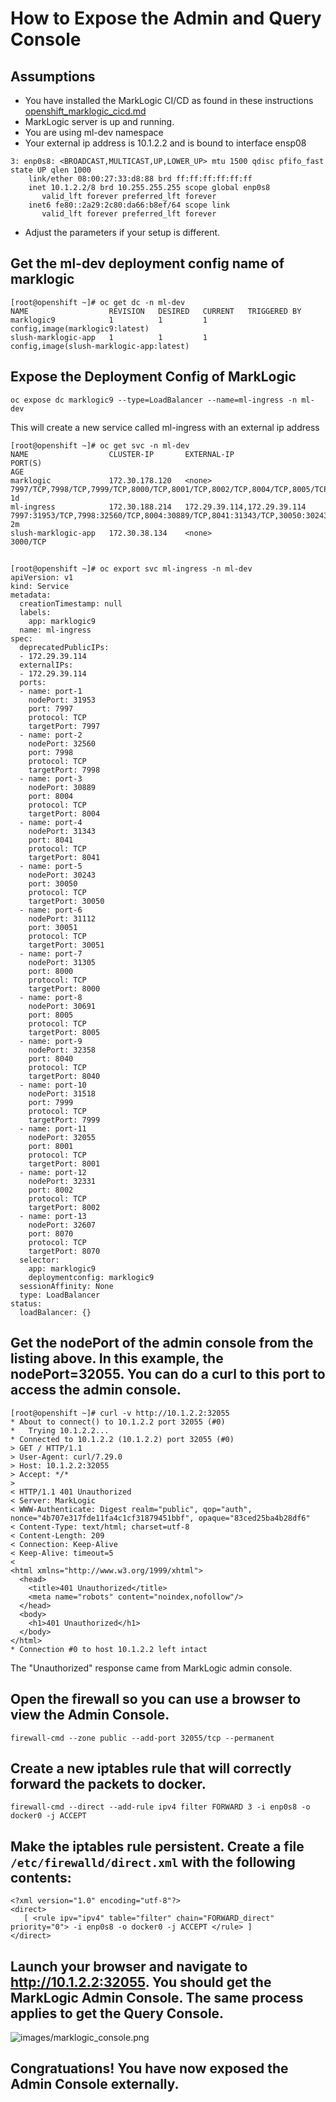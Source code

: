 # How to Expose the Admin and Query Console

## Assumptions
- You have installed the MarkLogic CI/CD as found in these instructions [openshift_marklogic_cicd.md](openshift_marklogic_cicd.md)
- MarkLogic server is up and running.
- You are using ml-dev namespace
- Your external ip address is 10.1.2.2 and is bound to interface ensp08

```
3: enp0s8: <BROADCAST,MULTICAST,UP,LOWER_UP> mtu 1500 qdisc pfifo_fast state UP qlen 1000
    link/ether 08:00:27:33:d8:88 brd ff:ff:ff:ff:ff:ff
    inet 10.1.2.2/8 brd 10.255.255.255 scope global enp0s8
       valid_lft forever preferred_lft forever
    inet6 fe80::2a29:2c80:da66:b8ef/64 scope link 
       valid_lft forever preferred_lft forever

```

- Adjust the parameters if your setup is different.

## Get the ml-dev deployment config name of marklogic
```
[root@openshift ~]# oc get dc -n ml-dev
NAME                  REVISION   DESIRED   CURRENT   TRIGGERED BY
marklogic9            1          1         1         config,image(marklogic9:latest)
slush-marklogic-app   1          1         1         config,image(slush-marklogic-app:latest)
```

## Expose the Deployment Config of MarkLogic
```
oc expose dc marklogic9 --type=LoadBalancer --name=ml-ingress -n ml-dev
```
This will create a new service called ml-ingress with an external ip address

```
[root@openshift ~]# oc get svc -n ml-dev
NAME                  CLUSTER-IP       EXTERNAL-IP                   PORT(S)                                                                                                                                                                                                AGE
marklogic             172.30.178.120   <none>                        7997/TCP,7998/TCP,7999/TCP,8000/TCP,8001/TCP,8002/TCP,8004/TCP,8005/TCP,8040/TCP,8041/TCP,30050/TCP,30051/TCP,8070/TCP                                                                                 1d
ml-ingress            172.30.188.214   172.29.39.114,172.29.39.114   7997:31953/TCP,7998:32560/TCP,8004:30889/TCP,8041:31343/TCP,30050:30243/TCP,30051:31112/TCP,8000:31305/TCP,8005:30691/TCP,8040:32358/TCP,7999:31518/TCP,8001:32055/TCP,8002:32331/TCP,8070:32607/TCP   2m
slush-marklogic-app   172.30.38.134    <none>                        3000/TCP                                                                                                                                                   
```

##

```
[root@openshift ~]# oc export svc ml-ingress -n ml-dev
apiVersion: v1
kind: Service
metadata:
  creationTimestamp: null
  labels:
    app: marklogic9
  name: ml-ingress
spec:
  deprecatedPublicIPs:
  - 172.29.39.114
  externalIPs:
  - 172.29.39.114
  ports:
  - name: port-1
    nodePort: 31953
    port: 7997
    protocol: TCP
    targetPort: 7997
  - name: port-2
    nodePort: 32560
    port: 7998
    protocol: TCP
    targetPort: 7998
  - name: port-3
    nodePort: 30889
    port: 8004
    protocol: TCP
    targetPort: 8004
  - name: port-4
    nodePort: 31343
    port: 8041
    protocol: TCP
    targetPort: 8041
  - name: port-5
    nodePort: 30243
    port: 30050
    protocol: TCP
    targetPort: 30050
  - name: port-6
    nodePort: 31112
    port: 30051
    protocol: TCP
    targetPort: 30051
  - name: port-7
    nodePort: 31305
    port: 8000
    protocol: TCP
    targetPort: 8000
  - name: port-8
    nodePort: 30691
    port: 8005
    protocol: TCP
    targetPort: 8005
  - name: port-9
    nodePort: 32358
    port: 8040
    protocol: TCP
    targetPort: 8040
  - name: port-10
    nodePort: 31518
    port: 7999
    protocol: TCP
    targetPort: 7999
  - name: port-11
    nodePort: 32055
    port: 8001
    protocol: TCP
    targetPort: 8001
  - name: port-12
    nodePort: 32331
    port: 8002
    protocol: TCP
    targetPort: 8002
  - name: port-13
    nodePort: 32607
    port: 8070
    protocol: TCP
    targetPort: 8070
  selector:
    app: marklogic9
    deploymentconfig: marklogic9
  sessionAffinity: None
  type: LoadBalancer
status:
  loadBalancer: {}
```

## Get the nodePort of the admin console from the listing above. In this example, the nodePort=32055. You can do a curl to this port to access the admin console.

```
[root@openshift ~]# curl -v http://10.1.2.2:32055
* About to connect() to 10.1.2.2 port 32055 (#0)
*   Trying 10.1.2.2...
* Connected to 10.1.2.2 (10.1.2.2) port 32055 (#0)
> GET / HTTP/1.1
> User-Agent: curl/7.29.0
> Host: 10.1.2.2:32055
> Accept: */*
> 
< HTTP/1.1 401 Unauthorized
< Server: MarkLogic
< WWW-Authenticate: Digest realm="public", qop="auth", nonce="4b707e317fde11fa4c1cf31879451bbf", opaque="83ced25ba4b28df6"
< Content-Type: text/html; charset=utf-8
< Content-Length: 209
< Connection: Keep-Alive
< Keep-Alive: timeout=5
< 
<html xmlns="http://www.w3.org/1999/xhtml">
  <head>
    <title>401 Unauthorized</title>
    <meta name="robots" content="noindex,nofollow"/>
  </head>
  <body>
    <h1>401 Unauthorized</h1>
  </body>
</html>
* Connection #0 to host 10.1.2.2 left intact
```

The "Unauthorized" response came from MarkLogic admin console.

## Open the firewall so you can use a browser to view the Admin Console.

```
firewall-cmd --zone public --add-port 32055/tcp --permanent
```

## Create a new iptables rule that will correctly forward the packets to docker.

```
firewall-cmd --direct --add-rule ipv4 filter FORWARD 3 -i enp0s8 -o docker0 -j ACCEPT
```

## Make the iptables rule persistent. Create a file ```/etc/firewalld/direct.xml``` with the following contents:

```
<?xml version="1.0" encoding="utf-8"?>
<direct>
   [ <rule ipv="ipv4" table="filter" chain="FORWARD_direct" priority="0"> -i enp0s8 -o docker0 -j ACCEPT </rule> ]
</direct>
```
## Launch your browser and navigate to http://10.1.2.2:32055. You should get the MarkLogic Admin Console. The same process applies to get the Query Console.

![images/marklogic_console.png](images/marklogic_console.png)

## Congratuations! You have now exposed the Admin Console externally.


